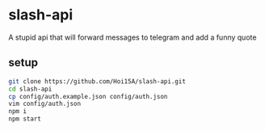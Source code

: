 # slash-api
A stupid api that will forward messages to telegram and add a funny quote

## setup
```bash
git clone https://github.com/Hoi15A/slash-api.git
cd slash-api
cp config/auth.example.json config/auth.json
vim config/auth.json
npm i
npm start
```

